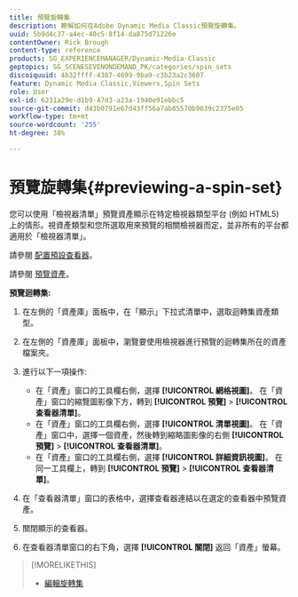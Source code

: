 ```yaml
---
title: 預覽旋轉集
description: 瞭解如何在Adobe Dynamic Media Classic預覽旋轉集。
uuid: 5b9d4c37-a4ec-40c5-8f14-da875d71226e
contentOwner: Rick Brough
content-type: reference
products: SG_EXPERIENCEMANAGER/Dynamic-Media-Classic
geptopics: SG_SCENESEVENONDEMAND_PK/categories/spin_sets
discoiquuid: 4b32ffff-4387-4699-9ba9-c3b23a2c3607
feature: Dynamic Media Classic,Viewers,Spin Sets
role: User
exl-id: 6231a29e-d1b9-47d3-a23a-1940e91ebbc5
source-git-commit: d43b0791e67d43ff56a7ab85570b9639c2375e05
workflow-type: tm+mt
source-wordcount: '255'
ht-degree: 38%

---
```


# 預覽旋轉集{#previewing-a-spin-set}

您可以使用「檢視器清單」預覽資產顯示在特定檢視器類型平台 (例如 HTML5) 上的情形。視資產類型和您所選取用來預覽的相關檢視器而定，並非所有的平台都適用於「檢視器清單」。

請參閱 [配置預設查看器](application-setup.md#configuring_default_viewers)。

請參閱 [預覽資產](previewing-asset.md#previewing_an_asset)。

**預覽迴轉集:**

1. 在左側的「資產庫」面板中，在「顯示」下拉式清單中，選取迴轉集資產類型。
1. 在左側的「資產庫」面板中，瀏覽要使用檢視器進行預覽的迴轉集所在的資產檔案夾。
1. 進行以下一項操作:

   * 在「資產」窗口的工具欄右側，選擇 **[!UICONTROL 網格視圖]**。 在「資產」窗口的縮覽圖影像下方，轉到 **[!UICONTROL 預覽]** > **[!UICONTROL 查看器清單]**。
   * 在「資產」窗口的工具欄右側，選擇 **[!UICONTROL 清單視圖]**。 在「資產」窗口中，選擇一個資產，然後轉到縮略圖影像的右側 **[!UICONTROL 預覽]** > **[!UICONTROL 查看器清單]**。
   * 在「資產」窗口的工具欄右側，選擇 **[!UICONTROL 詳細資訊視圖]**。 在同一工具欄上，轉到 **[!UICONTROL 預覽]** > **[!UICONTROL 查看器清單]**。

1. 在「查看器清單」窗口的表格中，選擇查看器連結以在選定的查看器中預覽資產。
1. 關閉顯示的查看器。
1. 在查看器清單窗口的右下角，選擇 **[!UICONTROL 關閉]** 返回「資產」螢幕。

>[!MORELIKETHIS]
>
>* [編輯旋轉集](creating-spin-set.md#editing-a-spin-set)

